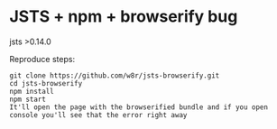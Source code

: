 # JSTS + npm + browserify bug

jsts >0.14.0

Reproduce steps:

```shell
git clone https://github.com/w8r/jsts-browserify.git
cd jsts-browserify
npm install
npm start
It'll open the page with the browserified bundle and if you open console you'll see that the error right away
```

